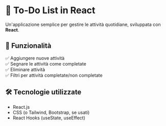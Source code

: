 # 📝 To-Do List in React

Un'applicazione semplice per gestire le attività quotidiane, sviluppata con **React**.

## 🚀 Funzionalità

✅ Aggiungere nuove attività  
✅ Segnare le attività come completate  
✅ Eliminare attività  
✅ Filtri per attività completate/non completate  

## 🛠️ Tecnologie utilizzate

- React.js
- CSS (o Tailwind, Bootstrap, se usati)
- React Hooks (useState, useEffect)


